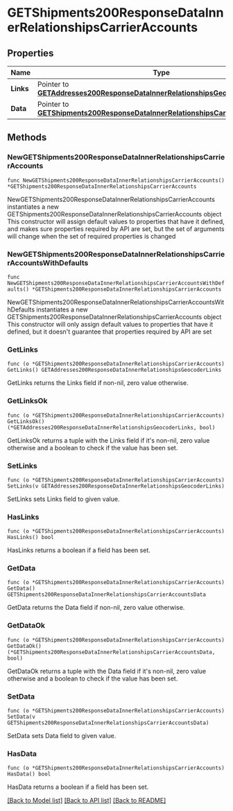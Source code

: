 # GETShipments200ResponseDataInnerRelationshipsCarrierAccounts

## Properties

Name | Type | Description | Notes
------------ | ------------- | ------------- | -------------
**Links** | Pointer to [**GETAddresses200ResponseDataInnerRelationshipsGeocoderLinks**](GETAddresses200ResponseDataInnerRelationshipsGeocoderLinks.md) |  | [optional] 
**Data** | Pointer to [**GETShipments200ResponseDataInnerRelationshipsCarrierAccountsData**](GETShipments200ResponseDataInnerRelationshipsCarrierAccountsData.md) |  | [optional] 

## Methods

### NewGETShipments200ResponseDataInnerRelationshipsCarrierAccounts

`func NewGETShipments200ResponseDataInnerRelationshipsCarrierAccounts() *GETShipments200ResponseDataInnerRelationshipsCarrierAccounts`

NewGETShipments200ResponseDataInnerRelationshipsCarrierAccounts instantiates a new GETShipments200ResponseDataInnerRelationshipsCarrierAccounts object
This constructor will assign default values to properties that have it defined,
and makes sure properties required by API are set, but the set of arguments
will change when the set of required properties is changed

### NewGETShipments200ResponseDataInnerRelationshipsCarrierAccountsWithDefaults

`func NewGETShipments200ResponseDataInnerRelationshipsCarrierAccountsWithDefaults() *GETShipments200ResponseDataInnerRelationshipsCarrierAccounts`

NewGETShipments200ResponseDataInnerRelationshipsCarrierAccountsWithDefaults instantiates a new GETShipments200ResponseDataInnerRelationshipsCarrierAccounts object
This constructor will only assign default values to properties that have it defined,
but it doesn't guarantee that properties required by API are set

### GetLinks

`func (o *GETShipments200ResponseDataInnerRelationshipsCarrierAccounts) GetLinks() GETAddresses200ResponseDataInnerRelationshipsGeocoderLinks`

GetLinks returns the Links field if non-nil, zero value otherwise.

### GetLinksOk

`func (o *GETShipments200ResponseDataInnerRelationshipsCarrierAccounts) GetLinksOk() (*GETAddresses200ResponseDataInnerRelationshipsGeocoderLinks, bool)`

GetLinksOk returns a tuple with the Links field if it's non-nil, zero value otherwise
and a boolean to check if the value has been set.

### SetLinks

`func (o *GETShipments200ResponseDataInnerRelationshipsCarrierAccounts) SetLinks(v GETAddresses200ResponseDataInnerRelationshipsGeocoderLinks)`

SetLinks sets Links field to given value.

### HasLinks

`func (o *GETShipments200ResponseDataInnerRelationshipsCarrierAccounts) HasLinks() bool`

HasLinks returns a boolean if a field has been set.

### GetData

`func (o *GETShipments200ResponseDataInnerRelationshipsCarrierAccounts) GetData() GETShipments200ResponseDataInnerRelationshipsCarrierAccountsData`

GetData returns the Data field if non-nil, zero value otherwise.

### GetDataOk

`func (o *GETShipments200ResponseDataInnerRelationshipsCarrierAccounts) GetDataOk() (*GETShipments200ResponseDataInnerRelationshipsCarrierAccountsData, bool)`

GetDataOk returns a tuple with the Data field if it's non-nil, zero value otherwise
and a boolean to check if the value has been set.

### SetData

`func (o *GETShipments200ResponseDataInnerRelationshipsCarrierAccounts) SetData(v GETShipments200ResponseDataInnerRelationshipsCarrierAccountsData)`

SetData sets Data field to given value.

### HasData

`func (o *GETShipments200ResponseDataInnerRelationshipsCarrierAccounts) HasData() bool`

HasData returns a boolean if a field has been set.


[[Back to Model list]](../README.md#documentation-for-models) [[Back to API list]](../README.md#documentation-for-api-endpoints) [[Back to README]](../README.md)



